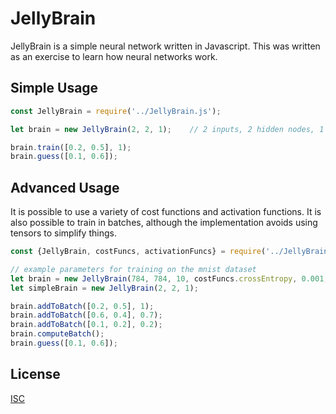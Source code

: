 # JellyBrain

JellyBrain is a simple neural network written in Javascript. This was written as an exercise to learn how neural networks work.

## Simple Usage

```javascript
const JellyBrain = require('../JellyBrain.js');

let brain = new JellyBrain(2, 2, 1);    // 2 inputs, 2 hidden nodes, 1 output

brain.train([0.2, 0.5], 1);
brain.guess([0.1, 0.6]);
```

## Advanced Usage
It is possible to use a variety of cost functions and activation functions. It is also possible to train in batches, although the implementation avoids using tensors to simplify things.

```javascript
const {JellyBrain, costFuncs, activationFuncs} = require('../JellyBrain.js');

// example parameters for training on the mnist dataset
let brain = new JellyBrain(784, 784, 10, costFuncs.crossEntropy, 0.001, activationFuncs.sigmoid, activationFuncs.softmax);
let simpleBrain = new JellyBrain(2, 2, 1);

brain.addToBatch([0.2, 0.5], 1);
brain.addToBatch([0.6, 0.4], 0.7);
brain.addToBatch([0.1, 0.2], 0.2);
brain.computeBatch();
brain.guess([0.1, 0.6]);
```

## License
[ISC](https://choosealicense.com/licenses/isc/)
